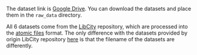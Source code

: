 The dataset link is [Google Drive](https://drive.google.com/drive/folders/176Uogr_kty02NQcM9gB2ZT_ngulEhb0H?usp=share_link). You can download the datasets and place them in the `raw_data` directory.

All 6 datasets come from the [LibCity](https://github.com/LibCity/Bigscity-LibCity) repository, which are processed into the [atomic files](https://bigscity-libcity-docs.readthedocs.io/en/latest/user_guide/data/atomic_files.html) format. 
The only difference with the datasets provided by origin LibCity repository [here](https://drive.google.com/drive/folders/1g5v2Gq1tkOq8XO0HDCZ9nOTtRpB6-gPe?usp=sharing) is that the filename of the datasets are differently.

